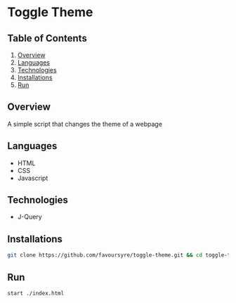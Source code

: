 # Toggle Theme

## Table of Contents

1. [Overview](#overview)
2. [Languages](#languages)
3. [Technologies](#technologies)
4. [Installations](#installations)
5. [Run](#run)

## Overview

A simple script that changes the theme of a webpage

## Languages

- HTML
- CSS
- Javascript

## Technologies

- J-Query

## Installations

```bash
git clone https://github.com/favoursyre/toggle-theme.git && cd toggle-theme
```

## Run

```bash
start ./index.html
```
